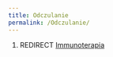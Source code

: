 ```yaml
---
title: Odczulanie
permalink: /Odczulanie/
---
```


1.  REDIRECT [Immunoterapia](/Immunoterapia "wikilink")
